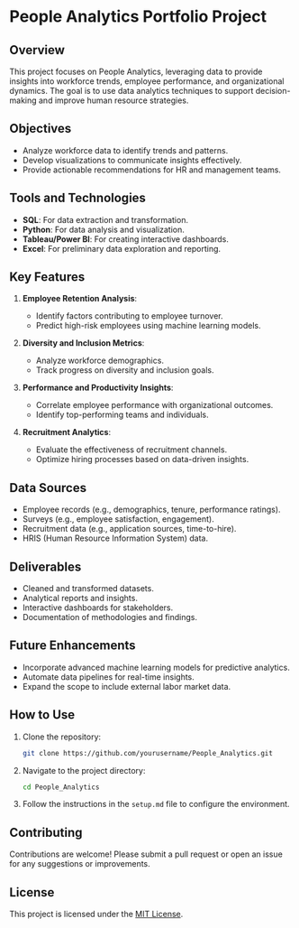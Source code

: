 # People Analytics Portfolio Project

## Overview
This project focuses on People Analytics, leveraging data to provide insights into workforce trends, employee performance, and organizational dynamics. The goal is to use data analytics techniques to support decision-making and improve human resource strategies.

## Objectives
- Analyze workforce data to identify trends and patterns.
- Develop visualizations to communicate insights effectively.
- Provide actionable recommendations for HR and management teams.

## Tools and Technologies
- **SQL**: For data extraction and transformation.
- **Python**: For data analysis and visualization.
- **Tableau/Power BI**: For creating interactive dashboards.
- **Excel**: For preliminary data exploration and reporting.

## Key Features
1. **Employee Retention Analysis**:
    - Identify factors contributing to employee turnover.
    - Predict high-risk employees using machine learning models.

2. **Diversity and Inclusion Metrics**:
    - Analyze workforce demographics.
    - Track progress on diversity and inclusion goals.

3. **Performance and Productivity Insights**:
    - Correlate employee performance with organizational outcomes.
    - Identify top-performing teams and individuals.

4. **Recruitment Analytics**:
    - Evaluate the effectiveness of recruitment channels.
    - Optimize hiring processes based on data-driven insights.

## Data Sources
- Employee records (e.g., demographics, tenure, performance ratings).
- Surveys (e.g., employee satisfaction, engagement).
- Recruitment data (e.g., application sources, time-to-hire).
- HRIS (Human Resource Information System) data.

## Deliverables
- Cleaned and transformed datasets.
- Analytical reports and insights.
- Interactive dashboards for stakeholders.
- Documentation of methodologies and findings.

## Future Enhancements
- Incorporate advanced machine learning models for predictive analytics.
- Automate data pipelines for real-time insights.
- Expand the scope to include external labor market data.

## How to Use
1. Clone the repository:
    ```bash
    git clone https://github.com/yourusername/People_Analytics.git
    ```
2. Navigate to the project directory:
    ```bash
    cd People_Analytics
    ```
3. Follow the instructions in the `setup.md` file to configure the environment.

## Contributing
Contributions are welcome! Please submit a pull request or open an issue for any suggestions or improvements.

## License
This project is licensed under the [MIT License](LICENSE).




